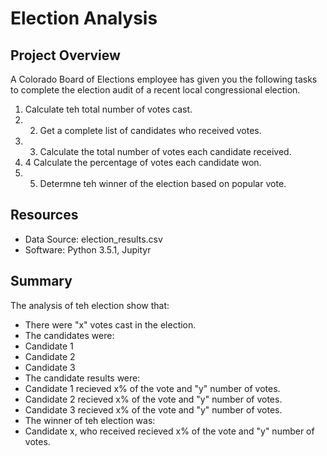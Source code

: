 # Election Analysis

## Project Overview
A Colorado Board of Elections employee has given you the following tasks to complete the election audit of a recent local congressional election.

1. Calculate teh total number of votes cast.
2. 2. Get a complete list of candidates who received votes.
3. 3. Calculate the total number of votes each candidate received.
4. 4 Calculate the percentage of votes each candidate won.
5. 5. Determne teh winner of the election based on popular vote.

## Resources
- Data Source: election_results.csv
- Software: Python 3.5.1, Jupityr

## Summary
The analysis of teh election show that:
- There were "x" votes cast in the election.
- The candidates were:
-   Candidate 1
-   Candidate 2 
-   Candidate 3
- The candidate results were:
-   Candidate 1 recieved x% of the vote and "y" number of votes.
-   Candidate 2 recieved x% of the vote and "y" number of votes.
-   Candidate 3 recieved x% of the vote and "y" number of votes.
- The winner of teh election was:
-   Candidate x, who received recieved x% of the vote and "y" number of votes.
